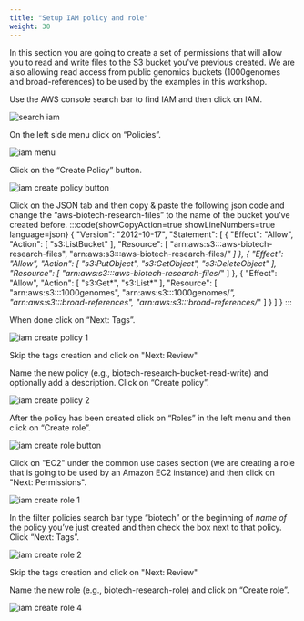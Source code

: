 ```yaml
---
title: "Setup IAM policy and role"
weight: 30
---
```


In this section you are going to create a set of permissions that will allow 
you to read and write files to the S3 bucket you've previous created. We are 
also allowing read access from public genomics buckets 
(1000genomes and broad-references) to be used by the examples in this workshop.

Use the AWS console search bar to find IAM and then click on IAM.

![search iam](/static/images/compute_and_storage/03_find_iam.png)

On the left side menu click on “Policies”.

![iam menu](/static/images/compute_and_storage/04_iam_menu.png)

Click on the “Create Policy” button.

![iam create policy button](/static/images/compute_and_storage/05_iam_create_policy_button.png)

Click on the JSON tab and then copy & paste the following json code and change 
the “aws-biotech-research-files” to the name of the bucket you’ve created 
before.
:::code{showCopyAction=true showLineNumbers=true language=json}
{
    "Version": "2012-10-17",
    "Statement": [
        {
            "Effect": "Allow",
            "Action": [
                "s3:ListBucket"
            ],
            "Resource": [
                "arn:aws:s3:::aws-biotech-research-files",
                "arn:aws:s3:::aws-biotech-research-files/*"
            ]
        },
        {
            "Effect": "Allow",
            "Action": [
                "s3:PutObject",
                "s3:GetObject",
                "s3:DeleteObject"
            ],
            "Resource": [
                "arn:aws:s3:::aws-biotech-research-files/*"
            ]
        },
        {
            "Effect": "Allow",
            "Action": [
                "s3:Get*",
                "s3:List*"
            ],
            "Resource": [
                "arn:aws:s3:::1000genomes",
                "arn:aws:s3:::1000genomes/*",
                "arn:aws:s3:::broad-references",
                "arn:aws:s3:::broad-references/*"
            ]
        }
    ]
}
:::

When done click on “Next: Tags”.

![iam create policy 1](/static/images/compute_and_storage/06_iam_create_policy_1.png)

Skip the tags creation and click on "Next: Review"

Name the new policy (e.g., biotech-research-bucket-read-write) and optionally 
add a description. 
Click on “Create policy”.

![iam create policy 2](/static/images/compute_and_storage/06_iam_create_policy_2.png)

After the policy has been created click on “Roles” in the left menu and then 
click on “Create role”.

![iam create role button](/static/images/compute_and_storage/07_iam_create_role_button.png)

Click on "EC2" under the common use cases section (we are creating a role that 
is going to be used by an Amazon EC2 instance) and then click on 
"Next: Permissions".

![iam create role 1](/static/images/compute_and_storage/08_create_role_1.png)

In the filter policies search bar type “biotech” or the beginning of *name of* 
the policy you’ve just created and then check the box next to that policy.  
Click “Next: Tags”.

![iam create role 2](/static/images/compute_and_storage/08_create_role_2.png)

Skip the tags creation and click on "Next: Review"

Name the new role (e.g., biotech-research-role) and click on “Create role”.

![iam create role 4](/static/images/compute_and_storage/08_create_role_4.png)
